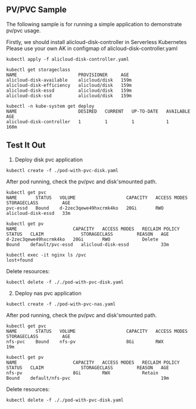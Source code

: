 ## PV/PVC Sample

The following sample is for running a simple application to demonstrate pv/pvc usage.

Firstly, we should install alicloud-disk-controller in Serverless Kubernetes
Please use your own AK in configmap of alicloud-disk-controller.yaml

```
kubectl apply -f alicloud-disk-controller.yaml

kubectl get storageclass
NAME                       PROVISIONER     AGE
alicloud-disk-available    alicloud/disk   159m
alicloud-disk-efficiency   alicloud/disk   159m
alicloud-disk-essd         alicloud/disk   159m
alicloud-disk-ssd          alicloud/disk   159m

kubectl -n kube-system get deploy
NAME                       DESIRED   CURRENT   UP-TO-DATE   AVAILABLE   AGE
alicloud-disk-controller   1         1         1            1           160m
```

## Test It Out

1. Deploy disk pvc application

```
kubectl create -f ./pod-with-pvc-disk.yaml
```

After pod running, check the pv/pvc and disk'smounted path.

```
kubectl get pvc
NAME       STATUS   VOLUME                   CAPACITY   ACCESS MODES   STORAGECLASS         AGE
pvc-essd   Bound    d-2zec3qewe49hxcrmk4ko   20Gi       RWO            alicloud-disk-essd   33m

kubectl get pv
NAME                     CAPACITY   ACCESS MODES   RECLAIM POLICY   STATUS   CLAIM              STORAGECLASS         REASON   AGE
d-2zec3qewe49hxcrmk4ko   20Gi       RWO            Delete           Bound    default/pvc-essd   alicloud-disk-essd            33m

kubectl exec -it nginx ls /pvc
lost+found
```

Delete resources:
```
kubectl delete -f ././pod-with-pvc-disk.yaml
```

2. Deploy nas pvc application

```
kubectl create -f ./pod-with-pvc-nas.yaml
```

After pod running, check the pv/pvc and disk'smounted path.

```
kubectl get pvc
NAME       STATUS   VOLUME                   CAPACITY   ACCESS MODES   STORAGECLASS         AGE
nfs-pvc    Bound    nfs-pv                   8Gi        RWX                                 19m

kubectl get pv
NAME                     CAPACITY   ACCESS MODES   RECLAIM POLICY   STATUS   CLAIM              STORAGECLASS         REASON   AGE
nfs-pv                   8Gi        RWX            Retain           Bound    default/nfs-pvc                                  19m
```

Delete resources:
```
kubectl delete -f ././pod-with-pvc-disk.yaml
```





